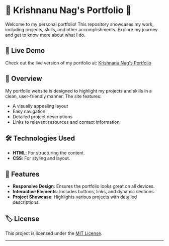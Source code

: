 # 🌟 Krishnanu Nag's Portfolio 🌟

Welcome to my personal portfolio! This repository showcases my work, including projects, skills, and other accomplishments. Explore my journey and get to know more about what I do.

## 🔗 Live Demo

Check out the live version of my portfolio at: [Krishnanu Nag's Portfolio](https://krishnanu-nag.github.io/Portfolio_final/index.html)

## 🎨 Overview

My portfolio website is designed to highlight my projects and skills in a clean, user-friendly manner. The site features:
- A visually appealing layout
- Easy navigation
- Detailed project descriptions
- Links to relevant resources and contact information

## 🛠 Technologies Used

- **HTML**: For structuring the content.
- **CSS**: For styling and layout.

## 🚀 Features

- **Responsive Design**: Ensures the portfolio looks great on all devices.
- **Interactive Elements**: Includes buttons, links, and dynamic sections.
- **Project Showcase**: Highlights various projects with detailed descriptions.

## 🏷️ License

This project is licensed under the [MIT License](LICENSE).

---
